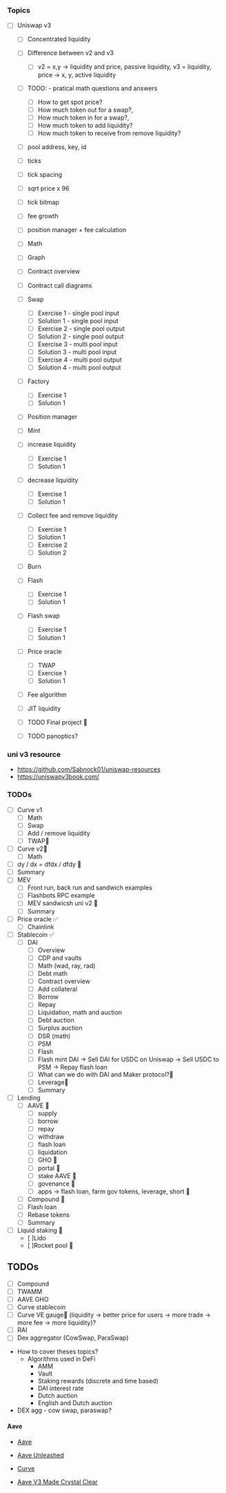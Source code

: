 ### Topics

- [ ] Uniswap v3

  - [ ] Concentrated liquidity
  - [ ] Difference between v2 and v3
    - [ ] v2 = x,y -> liquidity and price, passive liquidity, v3 = liquidity, price -> x, y, active liquidity
  - [ ] TODO: - pratical math questions and answers
    - [ ] How to get spot price?
    - [ ] How much token out for a swap?,
    - [ ] How much token in for a swap?,
    - [ ] How much token to add liquidity?
    - [ ] How much token to receive from remove liquidity?
  - [ ] pool address, key, id
  - [ ] ticks
  - [ ] tick spacing
  - [ ] sqrt price x 96
  - [ ] tick bitmap
  - [ ] fee growth
  - [ ] position manager + fee calculation

  - [ ] Math
  - [ ] Graph
  - [ ] Contract overview
  - [ ] Contract call diagrams
  - [ ] Swap
    - [ ] Exercise 1 - single pool input
    - [ ] Solution 1 - single pool input
    - [ ] Exercise 2 - single pool output
    - [ ] Solution 2 - single pool output
    - [ ] Exercise 3 - multi pool input
    - [ ] Solution 3 - multi pool input
    - [ ] Exercise 4 - multi pool output
    - [ ] Solution 4 - multi pool output
  - [ ] Factory
    - [ ] Exercise 1
    - [ ] Solution 1
  - [ ] Position manager
  - [ ] Mint
  - [ ] increase liquidity
    - [ ] Exercise 1
    - [ ] Solution 1
  - [ ] decrease liquidity
    - [ ] Exercise 1
    - [ ] Solution 1
  - [ ] Collect fee and remove liquidity
    - [ ] Exercise 1
    - [ ] Solution 1
    - [ ] Exercise 2
    - [ ] Solution 2
  - [ ] Burn
  - [ ] Flash
    - [ ] Exercise 1
    - [ ] Solution 1
  - [ ] Flash swap
    - [ ] Exercise 1
    - [ ] Solution 1
  - [ ] Price oracle
    - [ ] TWAP
    - [ ] Exercise 1
    - [ ] Solution 1
  - [ ] Fee algorithm
  - [ ] JIT liquidity
  - [ ] TODO Final project 🤔
  - [ ] TODO panoptics?

### uni v3 resource

- https://github.com/Sabnock01/uniswap-resources
- https://uniswapv3book.com/

### TODOs

- [ ] Curve v1
  - [ ] Math
  - [ ] Swap
  - [ ] Add / remove liquidity
  - [ ] TWAP🤔
- [ ] Curve v2🤔
  - [ ] Math
- [ ] dy / dx = dfdx / dfdy 🤔
- [ ] Summary
- [ ] MEV
  - [ ] Front run, back run and sandwich examples
  - [ ] Flashbots RPC example
  - [ ] MEV sandwicsh uni v2 🤔
  - [ ] Summary
- [ ] Price oracle ✅
  - [ ] Chainlink
- [ ] Stablecoin ✅
  - [ ] DAI
    - [ ] Overview
    - [ ] CDP and vaults
    - [ ] Math (wad, ray, rad)
    - [ ] Debt math
    - [ ] Contract overview
    - [ ] Add collateral
    - [ ] Borrow
    - [ ] Repay
    - [ ] Liquidation, math and auction
    - [ ] Debt auction
    - [ ] Surplus auction
    - [ ] DSR (math)
    - [ ] PSM
    - [ ] Flash
    - [ ] Flash mint DAI -> Sell DAI for USDC on Uniswap -> Sell USDC to PSM -> Repay flash loan
    - [ ] What can we do with DAI and Maker protocol?🤔
    - [ ] Leverage🤔
    - [ ] Summary
- [ ] Lending
  - [ ] AAVE 🚧
    - [ ] supply
    - [ ] borrow
    - [ ] repay
    - [ ] withdraw
    - [ ] flash loan
    - [ ] liquidation
    - [ ] GHO 🤔
    - [ ] portal 🤔
    - [ ] stake AAVE 🤔
    - [ ] govenance 🤔
    - [ ] apps -> flash loan, farm gov tokens, leverage, short 🤔
  - [ ] Compound 🤔
  - [ ] Flash loan
  - [ ] Rebase tokens
  - [ ] Summary
- [ ] Liquid staking 🚧
  - [ ]Lido
  - [ ]Rocket pool 🤔

## TODOs

- [ ] Compound
- [ ] TWAMM
- [ ] AAVE GHO
- [ ] Curve stablecoin
- [ ] Curve VE gauge🤔 (liquidity -> better price for users -> more trade -> more fee -> more liquidity)?
- [ ] RAI
- [ ] Dex aggregator (CowSwap, ParaSwap)

- How to cover theses topics?
  - Algorithms used in DeFi
    - AMM
    - Vault
    - Staking rewards (discrete and time based)
    - DAI interest rate
    - Dutch auction
    - English and Dutch auction
- DEX agg - cow swap, paraswap?

#### Aave

- [Aave](https://aave.com/)
- [Aave Unleashed](https://calnix.gitbook.io/aave-unleashed/)

- [Curve](https://resources.curve.fi/)

- [Aave V3 Made Crystal Clear](https://www.youtube.com/watch?v=UzuZp3Q3xg0)
